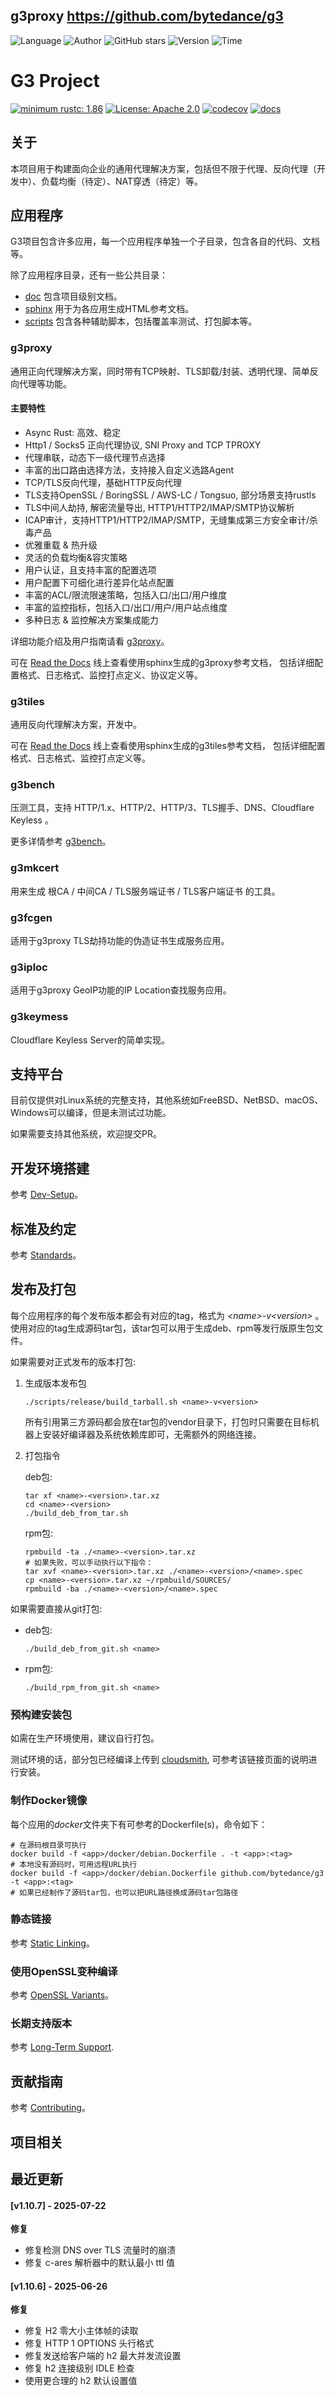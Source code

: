 ## g3proxy <https://github.com/bytedance/g3>
<!--auto_detail_badge_begin_0b490ffb61b26b45de3ea5d7dd8a582e-->
![Language](https://img.shields.io/badge/Language-Rust-blue)
![Author](https://img.shields.io/badge/Author-bytedance-orange)
![GitHub stars](https://img.shields.io/github/stars/bytedance/g3.svg?style=flat&logo=github)
![Version](https://img.shields.io/badge/Version-V1.10.7-red)
![Time](https://img.shields.io/badge/Join-20250401-green)
<!--auto_detail_badge_end_fef74f2d7ea73fcc43ff78e05b1e7451-->

# G3 Project

[![minimum rustc: 1.86](https://img.shields.io/badge/minimum%20rustc-1.86-green?logo=rust)](https://www.whatrustisit.com)
[![License: Apache 2.0](https://img.shields.io/badge/license-Apache_2.0-blue.svg)](LICENSE)
[![codecov](https://codecov.io/gh/bytedance/g3/graph/badge.svg?token=TSQCA4ALQM)](https://codecov.io/gh/bytedance/g3)
[![docs](https://readthedocs.org/projects/g3-project/badge)](https://g3-project.readthedocs.io/)

## 关于

本项目用于构建面向企业的通用代理解决方案，包括但不限于代理、反向代理（开发中）、负载均衡（待定）、NAT穿透（待定）等。

## 应用程序

G3项目包含许多应用，每一个应用程序单独一个子目录，包含各自的代码、文档等。

除了应用程序目录，还有一些公共目录：

- [doc](https://github.com/bytedance/g3/blob/master/doc) 包含项目级别文档。
- [sphinx](https://github.com/bytedance/g3/blob/master/sphinx) 用于为各应用生成HTML参考文档。
- [scripts](https://github.com/bytedance/g3/blob/master/scripts) 包含各种辅助脚本，包括覆盖率测试、打包脚本等。

### g3proxy

通用正向代理解决方案，同时带有TCP映射、TLS卸载/封装、透明代理、简单反向代理等功能。

#### 主要特性

- Async Rust: 高效、稳定
- Http1 / Socks5 正向代理协议, SNI Proxy and TCP TPROXY
- 代理串联，动态下一级代理节点选择
- 丰富的出口路由选择方法，支持接入自定义选路Agent
- TCP/TLS反向代理，基础HTTP反向代理
- TLS支持OpenSSL / BoringSSL / AWS-LC / Tongsuo, 部分场景支持rustls
- TLS中间人劫持, 解密流量导出, HTTP1/HTTP2/IMAP/SMTP协议解析
- ICAP审计，支持HTTP1/HTTP2/IMAP/SMTP，无缝集成第三方安全审计/杀毒产品
- 优雅重载 & 热升级
- 灵活的负载均衡&容灾策略
- 用户认证，且支持丰富的配置选项
- 用户配置下可细化进行差异化站点配置
- 丰富的ACL/限流限速策略，包括入口/出口/用户维度
- 丰富的监控指标，包括入口/出口/用户/用户站点维度
- 多种日志 & 监控解决方案集成能力

详细功能介绍及用户指南请看 [g3proxy](https://github.com/bytedance/g3/blob/master/g3proxy/README.md)。

可在 [Read the Docs](https://g3-project.readthedocs.io/projects/g3proxy/en/latest/) 线上查看使用sphinx生成的g3proxy参考文档，
包括详细配置格式、日志格式、监控打点定义、协议定义等。

### g3tiles

通用反向代理解决方案，开发中。

可在 [Read the Docs](https://g3-project.readthedocs.io/projects/g3tiles/en/latest/) 线上查看使用sphinx生成的g3tiles参考文档，
包括详细配置格式、日志格式、监控打点定义等。

### g3bench

压测工具，支持 HTTP/1.x、HTTP/2、HTTP/3、TLS握手、DNS、Cloudflare Keyless 。

更多详情参考 [g3bench](https://github.com/bytedance/g3/blob/master/g3bench/README.md)。

### g3mkcert

用来生成 根CA / 中间CA / TLS服务端证书 / TLS客户端证书 的工具。

### g3fcgen

适用于g3proxy TLS劫持功能的伪造证书生成服务应用。

### g3iploc

适用于g3proxy GeoIP功能的IP Location查找服务应用。

### g3keymess

Cloudflare Keyless Server的简单实现。

## 支持平台

目前仅提供对Linux系统的完整支持，其他系统如FreeBSD、NetBSD、macOS、Windows可以编译，但是未测试过功能。

如果需要支持其他系统，欢迎提交PR。

## 开发环境搭建

参考 [Dev-Setup](https://github.com/bytedance/g3/blob/master/doc/dev-setup.md)。

## 标准及约定

参考 [Standards](https://github.com/bytedance/g3/blob/master/doc/standards.md)。

## 发布及打包

每个应用程序的每个发布版本都会有对应的tag，格式为 *\<name\>-v\<version\>* 。
使用对应的tag生成源码tar包，该tar包可以用于生成deb、rpm等发行版原生包文件。

如果需要对正式发布的版本打包:

1. 生成版本发布包

   ```shell
   ./scripts/release/build_tarball.sh <name>-v<version>
   ```

   所有引用第三方源码都会放在tar包的vendor目录下，打包时只需要在目标机器上安装好编译器及系统依赖库即可，无需额外的网络连接。

2. 打包指令

   deb包:
   ```shell
   tar xf <name>-<version>.tar.xz
   cd <name>-<version>
   ./build_deb_from_tar.sh
   ```

   rpm包:
   ```shell
   rpmbuild -ta ./<name>-<version>.tar.xz
   # 如果失败，可以手动执行以下指令：
   tar xvf <name>-<version>.tar.xz ./<name>-<version>/<name>.spec
   cp <name>-<version>.tar.xz ~/rpmbuild/SOURCES/
   rpmbuild -ba ./<name>-<version>/<name>.spec
   ```

如果需要直接从git打包:

- deb包:

  ```shell
  ./build_deb_from_git.sh <name>
  ```

- rpm包:

  ```shell
  ./build_rpm_from_git.sh <name>
  ```

### 预构建安装包

如需在生产环境使用，建议自行打包。

测试环境的话，部分包已经编译上传到
[cloudsmith](https://cloudsmith.io/~g3-oqh/repos/), 可参考该链接页面的说明进行安装。

### 制作Docker镜像

每个应用的*docker*文件夹下有可参考的Dockerfile(s)，命令如下：

```shell
# 在源码根目录可执行
docker build -f <app>/docker/debian.Dockerfile . -t <app>:<tag>
# 本地没有源码时，可用远程URL执行
docker build -f <app>/docker/debian.Dockerfile github.com/bytedance/g3 -t <app>:<tag>
# 如果已经制作了源码tar包，也可以把URL路径换成源码tar包路径
```

### 静态链接

参考 [Static Linking](https://github.com/bytedance/g3/blob/master/doc/static-linking.md)。

### 使用OpenSSL变种编译

参考 [OpenSSL Variants](https://github.com/bytedance/g3/blob/master/doc/openssl-variants.md)。

### 长期支持版本

参考 [Long-Term Support](https://github.com/bytedance/g3/blob/master/doc/long-term_support.md).

## 贡献指南

参考 [Contributing](https://github.com/bytedance/g3/blob/master/CONTRIBUTING.md)。



<!--auto_detail_active_begin_e1c6fb434b6f0baf6912c7a1934f772b-->
## 项目相关


## 最近更新

#### [v1.10.7] - 2025-07-22

**修复**  
- 修复检测 DNS over TLS 流量时的崩溃  
- 修复 c-ares 解析器中的默认最小 ttl 值

#### [v1.10.6] - 2025-06-26

**修复**  
- 修复 H2 零大小主体帧的读取  
- 修复 HTTP 1 OPTIONS 头行格式  
- 修复发送给客户端的 h2 最大并发流设置  
- 修复 h2 连接级别 IDLE 检查  
- 使用更合理的 h2 默认设置值

<!--auto_detail_active_end_f9cf7911015e9913b7e691a7a5878527-->
